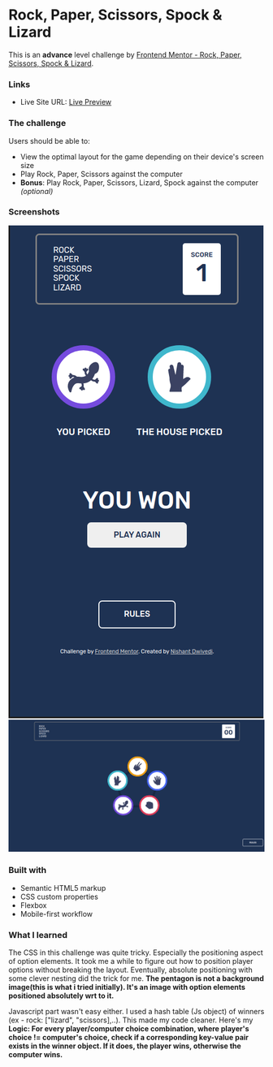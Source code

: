 # Rock, Paper, Scissors, Spock & Lizard

This is an **advance** level challenge by [Frontend Mentor - Rock, Paper, Scissors, Spock & Lizard](https://www.frontendmentor.io/challenges/rock-paper-scissors-game-pTgwgvgH).


### Links

- Live Site URL: [Live Preview](https://quiet-vacherin-d396ca.netlify.app/)


### The challenge

Users should be able to:

- View the optimal layout for the game depending on their device's screen size
- Play Rock, Paper, Scissors against the computer
- **Bonus**: Play Rock, Paper, Scissors, Lizard, Spock against the computer _(optional)_

### Screenshots

![](./Screenshot_2022-06-07_21-20-13.png)
![](./Screenshot_2022-06-07_21-22-39.png)

### Built with

- Semantic HTML5 markup
- CSS custom properties
- Flexbox
- Mobile-first workflow


### What I learned

The CSS in this challenge was quite tricky. Especially the positioning aspect of  option elements. It took me a while to figure out how to position player options without breaking the layout. Eventually,   absolute positioning with some clever nesting did the trick for me. **The pentagon is not a background image(this is what i tried initially). It's an image with option elements positioned absolutely wrt to it.**

Javascript part wasn't easy either. I used a hash table (Js object) of winners (ex - rock: ["lizard", "scissors],..). This made my code cleaner.
Here's my **Logic: For every player/computer choice combination, where player's choice != computer's choice, check if a corresponding key-value pair exists in the winner object. If it does, the player wins, otherwise the computer wins.**

<!-- here's the winsAgainst object i used in JS:

const winsAgainst = {
    rock : ["lizard", "scissors"],
    paper : ["rock", "spock"],
    scissors : ["paper", "lizard"],
    lizard : ["spock", "paper"],
    spock : ["scissors", "rock"],
    }; 
    Here rock wins against lizard and scissors and so on..
 -->
